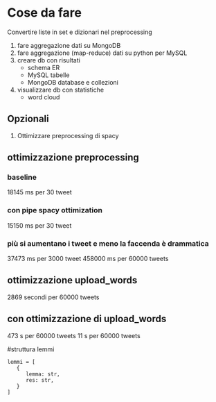 # Cose da fare
Convertire liste in set e dizionari nel preprocessing
1. fare aggregazione dati su MongoDB
2. fare aggregazione (map-reduce) dati su python per MySQL
3. creare db con risultati
   - schema ER
   - MySQL tabelle
   - MongoDB database e collezioni
4. visualizzare db con statistiche
   - word cloud
   
## Opzionali
1. Ottimizzare preprocessing di spacy

## ottimizzazione preprocessing
### baseline
18145 ms per 30 tweet
### con pipe spacy ottimization
15150 ms per 30 tweet
### più si aumentano i tweet e meno la faccenda è drammatica
 37473 ms per 3000 tweet
458000 ms per 60000 tweets

## ottimizzazione upload_words
2869 secondi per 60000 tweets

## con ottimizzazione di upload_words
473 s per 60000 tweets
11 s per 60000 tweets

#struttura lemmi
```
lemmi = [
   {
      lemma: str,
      res: str,
   }
]
```